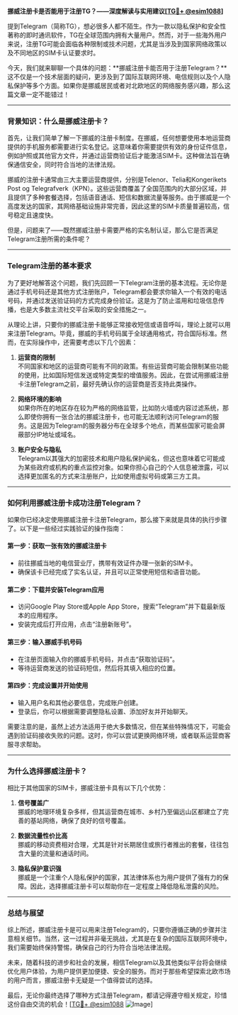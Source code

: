 **挪威注册卡是否能用于注册TG？——深度解读与实用建议[[TG💪+ @esim1088](https://t.me/s/esim1088)]**

提到Telegram（简称TG），想必很多人都不陌生。作为一款以隐私保护和安全性著称的即时通讯软件，TG在全球范围内拥有大量用户。然而，对于一些海外用户来说，注册TG可能会面临各种限制或技术问题，尤其是当涉及到国家网络政策以及不同地区的SIM卡认证要求时。

今天，我们就来聊聊一个具体的问题：**挪威注册卡能否用于注册Telegram？**这不仅是一个技术层面的疑问，更涉及到了国际互联网环境、电信规则以及个人隐私保护等多个方面。如果你是挪威居民或者对北欧地区的网络服务感兴趣，那么这篇文章一定不能错过！

---

### **背景知识：什么是挪威注册卡？**

首先，让我们简单了解一下挪威的注册卡制度。在挪威，任何想要使用本地运营商提供的手机服务都需要进行实名登记。这意味着你需要提供有效的身份证件信息，例如护照或其他官方文件，并通过运营商验证后才能激活SIM卡。这种做法旨在确保通信安全，同时符合当地的法律法规。

挪威的注册卡通常由三大主要运营商提供，分别是Telenor、Telia和Kongerikets Post og Telegrafverk（KPN）。这些运营商覆盖了全国范围内的大部分区域，并且提供了多种套餐选择，包括语音通话、短信和数据流量等服务。由于挪威是一个高度发达的国家，其网络基础设施非常完善，因此这里的SIM卡质量普遍较高，信号稳定且速度快。

但是，问题来了——既然挪威注册卡需要严格的实名制认证，那么它是否满足Telegram注册所需的条件呢？

---

### **Telegram注册的基本要求**

为了更好地解答这个问题，我们先回顾一下Telegram注册的基本流程。无论你是通过手机号码还是其他方式注册账户，Telegram都会要求你输入一个有效的电话号码，并通过发送验证码的方式完成身份验证。这是为了防止滥用和垃圾信息传播，也是大多数主流社交平台采取的安全措施之一。

从理论上讲，只要你的挪威注册卡能够正常接收短信或语音呼叫，理论上就可以用来注册Telegram。毕竟，挪威的手机号码属于全球通用格式，符合国际标准。然而，在实际操作中，还需要考虑以下几个因素：

1. **运营商的限制**  
   不同国家和地区的运营商可能有不同的政策。有些运营商可能会限制某些功能的使用，比如国际短信发送或特定类型的增值服务。因此，在尝试用挪威注册卡注册Telegram之前，最好先确认你的运营商是否支持此类操作。

2. **网络环境的影响**  
   如果你所在的地区存在较为严格的网络监管，比如防火墙或内容过滤系统，那么即使你拥有一张合法的挪威注册卡，也可能无法顺利访问Telegram的服务。这是因为Telegram的服务器分布在全球多个地点，而某些国家可能会屏蔽部分IP地址或域名。

3. **账户安全与隐私**  
   Telegram以其强大的加密技术和用户隐私保护闻名，但这也意味着它可能成为某些政府或机构的重点监控对象。如果你担心自己的个人信息被泄露，可以选择更加匿名的方式来注册账户，比如使用虚拟号码或第三方工具。

---

### **如何利用挪威注册卡成功注册Telegram？**

如果你已经决定使用挪威注册卡注册Telegram，那么接下来就是具体的执行步骤了。以下是一些经过实践验证的操作指南：

#### **第一步：获取一张有效的挪威注册卡**
- 前往挪威当地的电信营业厅，携带有效证件办理一张新的SIM卡。
- 确保该卡已经完成了实名认证，并且可以正常使用短信和语音功能。

#### **第二步：下载并安装Telegram应用**
- 访问Google Play Store或Apple App Store，搜索“Telegram”并下载最新版本的应用程序。
- 安装完成后打开应用，点击“注册新账号”。

#### **第三步：输入挪威手机号码**
- 在注册页面输入你的挪威手机号码，并点击“获取验证码”。
- 等待运营商发送的验证码短信，然后将其填入相应的位置。

#### **第四步：完成设置并开始使用**
- 输入用户名和其他必要信息，完成账户创建。
- 登录后，你可以根据需要调整隐私设置、添加好友并开始聊天。

需要注意的是，虽然上述方法适用于绝大多数情况，但在某些特殊情况下，可能会遇到验证码接收失败的问题。这时，你可以尝试更换网络环境，或者联系运营商客服寻求帮助。

---

### **为什么选择挪威注册卡？**

相比于其他国家的SIM卡，挪威注册卡具有以下几个优势：

1. **信号覆盖广**  
   挪威的地理环境复杂多样，但其运营商在城市、乡村乃至偏远山区都建立了完善的基站网络，确保了良好的信号覆盖。

2. **数据流量性价比高**  
   挪威的移动资费相对合理，尤其是针对长期居住或旅行者推出的套餐，往往包含大量的流量和通话时间。

3. **隐私保护意识强**  
   挪威是一个注重个人隐私保护的国家，其法律体系也为用户提供了强有力的保障。因此，选择挪威注册卡可以帮助你在一定程度上降低隐私泄露的风险。

---

### **总结与展望**

综上所述，挪威注册卡是可以用来注册Telegram的，只要你遵循正确的步骤并注意相关细节。当然，这一过程并非毫无挑战，尤其是在复杂的国际互联网环境中，我们需要始终保持警惕，确保自己的行为符合当地法律法规。

未来，随着科技的进步和社会的发展，相信Telegram以及其他类似平台将会继续优化用户体验，为用户提供更加便捷、安全的服务。而对于那些希望探索北欧市场的用户而言，挪威注册卡无疑是一个值得尝试的选择。

最后，无论你最终选择了哪种方式注册Telegram，都请记得遵守相关规定，珍惜这份自由交流的机会！[[TG💪+ @esim1088](https://t.me/s/esim1088) ![Image](https://i.postimg.cc/4NQfJmqS/Snipaste-2025-05-13-00-14-12.png)]
